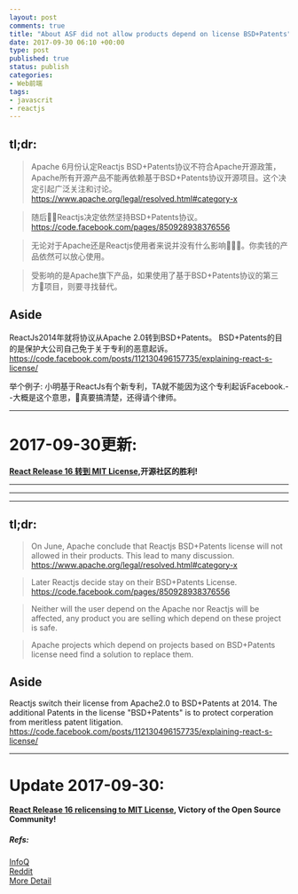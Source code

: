 ```yaml
---
layout: post
comments: true
title: "About ASF did not allow products depend on license BSD+Patents"
date: 2017-09-30 06:10 +00:00
type: post
published: true
status: publish
categories:
- Web前端
tags:
- javascrit
- reactjs
---
```

## tl;dr:
> Apache 6月份认定Reactjs BSD+Patents协议不符合Apache开源政策，Apache所有开源产品不能再依赖基于BSD+Patents协议开源项目。这个决定引起广泛关注和讨论。https://www.apache.org/legal/resolved.html#category-x

> 随后Reactjs决定依然坚持BSD+Patents协议。https://code.facebook.com/pages/850928938376556

> 无论对于Apache还是Reactjs使用者来说并没有什么影响。你卖钱的产品依然可以放心使用。

> 受影响的是Apache旗下产品，如果使用了基于BSD+Patents协议的第三方项目，则要寻找替代。

## Aside
ReactJs2014年就将协议从Apache 2.0转到BSD+Patents。
BSD+Patents的目的是保护大公司自己免于关于专利的恶意起诉。
https://code.facebook.com/posts/112130496157735/explaining-react-s-license/

举个例子:
小明基于ReactJs有个新专利，TA就不能因为这个专利起诉Facebook.--大概是这个意思，真要搞清楚，还得请个律师。

* * *
# 2017-09-30更新:  
__[React Release 16 转到 MIT License](https://code.facebook.com/posts/300798627056246/relicensing-react-jest-flow-and-immutable-js/),开源社区的胜利!__


* * *
* * *
* * *

## tl;dr:
> On June, Apache conclude that Reactjs BSD+Patents license will not allowed in their products. This lead to many discussion.
https://www.apache.org/legal/resolved.html#category-x

> Later Reactjs decide stay on their BSD+Patents License.
https://code.facebook.com/pages/850928938376556

> Neither will the user depend on the Apache nor Reactjs will be affected, any product you are selling which depend on these project is safe.

> Apache projects which depend on projects based on BSD+Patents license need find a solution to replace them.

## Aside
Reactjs switch their license from Apache2.0 to BSD+Patents at 2014. The additional Patents in the license "BSD+Patents" is to protect corperation from meritless patent litigation.
https://code.facebook.com/posts/112130496157735/explaining-react-s-license/  


* * *
# Update 2017-09-30: 
__[React Release 16 relicensing to MIT License](https://code.facebook.com/posts/300798627056246/relicensing-react-jest-flow-and-immutable-js/), Victory of the Open Source Community!__

##### Refs:
[InfoQ](http://www.infoq.com/cn/news/2017/08/facebook-react-license?utm_source=infoq_en&utm_medium=link_on_en_item&utm_campaign=item_in_other_langs)  
[Reddit](https://www.reddit.com/r/reactjs/comments/6vrinx/due_to_reacts_new_license_changes_which_would_you/)  
[More Detail](http://writing.jan.io/2017/08/19/understanding-the-facebook-vs-asf-license-kerfuffle.html)



